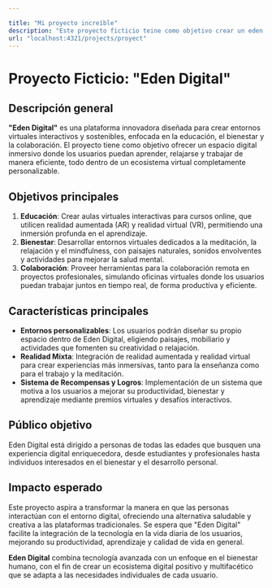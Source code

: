 ```yaml
---

title: "Mi proyecto increíble"
description: "Este proyecto ficticio teine como objetivo crear un eden digital"
url: "localhost:4321/projects/proyect"
---
```

# Proyecto Ficticio: "Eden Digital"

## Descripción general
**"Eden Digital"** es una plataforma innovadora diseñada para crear entornos virtuales interactivos y sostenibles, enfocada en la educación, el bienestar y la colaboración. El proyecto tiene como objetivo ofrecer un espacio digital inmersivo donde los usuarios puedan aprender, relajarse y trabajar de manera eficiente, todo dentro de un ecosistema virtual completamente personalizable.

## Objetivos principales
1. **Educación**: Crear aulas virtuales interactivas para cursos online, que utilicen realidad aumentada (AR) y realidad virtual (VR), permitiendo una inmersión profunda en el aprendizaje.
2. **Bienestar**: Desarrollar entornos virtuales dedicados a la meditación, la relajación y el mindfulness, con paisajes naturales, sonidos envolventes y actividades para mejorar la salud mental.
3. **Colaboración**: Proveer herramientas para la colaboración remota en proyectos profesionales, simulando oficinas virtuales donde los usuarios puedan trabajar juntos en tiempo real, de forma productiva y eficiente.

## Características principales
- **Entornos personalizables**: Los usuarios podrán diseñar su propio espacio dentro de Eden Digital, eligiendo paisajes, mobiliario y actividades que fomenten su creatividad o relajación.
- **Realidad Mixta**: Integración de realidad aumentada y realidad virtual para crear experiencias más inmersivas, tanto para la enseñanza como para el trabajo y la meditación.
- **Sistema de Recompensas y Logros**: Implementación de un sistema que motiva a los usuarios a mejorar su productividad, bienestar y aprendizaje mediante premios virtuales y desafíos interactivos.

## Público objetivo
Eden Digital está dirigido a personas de todas las edades que busquen una experiencia digital enriquecedora, desde estudiantes y profesionales hasta individuos interesados en el bienestar y el desarrollo personal.

## Impacto esperado
Este proyecto aspira a transformar la manera en que las personas interactúan con el entorno digital, ofreciendo una alternativa saludable y creativa a las plataformas tradicionales. Se espera que "Eden Digital" facilite la integración de la tecnología en la vida diaria de los usuarios, mejorando su productividad, aprendizaje y calidad de vida en general.

**Eden Digital** combina tecnología avanzada con un enfoque en el bienestar humano, con el fin de crear un ecosistema digital positivo y multifacético que se adapta a las necesidades individuales de cada usuario.


